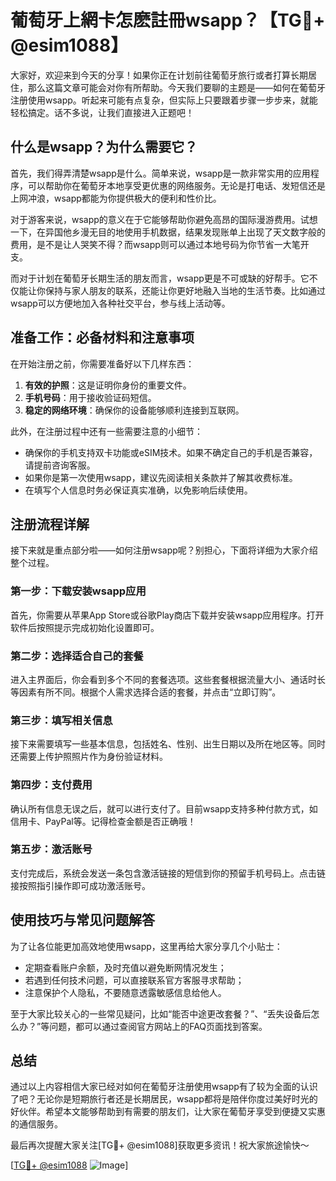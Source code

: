# 葡萄牙上網卡怎麽註冊wsapp？【TG💪+ @esim1088】

大家好，欢迎来到今天的分享！如果你正在计划前往葡萄牙旅行或者打算长期居住，那么这篇文章可能会对你有所帮助。今天我们要聊的主题是——如何在葡萄牙注册使用wsapp。听起来可能有点复杂，但实际上只要跟着步骤一步步来，就能轻松搞定。话不多说，让我们直接进入正题吧！

## 什么是wsapp？为什么需要它？

首先，我们得弄清楚wsapp是什么。简单来说，wsapp是一款非常实用的应用程序，可以帮助你在葡萄牙本地享受更优惠的网络服务。无论是打电话、发短信还是上网冲浪，wsapp都能为你提供极大的便利和性价比。

对于游客来说，wsapp的意义在于它能够帮助你避免高昂的国际漫游费用。试想一下，在异国他乡漫无目的地使用手机数据，结果发现账单上出现了天文数字般的费用，是不是让人哭笑不得？而wsapp则可以通过本地号码为你节省一大笔开支。

而对于计划在葡萄牙长期生活的朋友而言，wsapp更是不可或缺的好帮手。它不仅能让你保持与家人朋友的联系，还能让你更好地融入当地的生活节奏。比如通过wsapp可以方便地加入各种社交平台，参与线上活动等。

## 准备工作：必备材料和注意事项

在开始注册之前，你需要准备好以下几样东西：

1. **有效的护照**：这是证明你身份的重要文件。
2. **手机号码**：用于接收验证码短信。
3. **稳定的网络环境**：确保你的设备能够顺利连接到互联网。

此外，在注册过程中还有一些需要注意的小细节：

- 确保你的手机支持双卡功能或eSIM技术。如果不确定自己的手机是否兼容，请提前咨询客服。
- 如果你是第一次使用wsapp，建议先阅读相关条款并了解其收费标准。
- 在填写个人信息时务必保证真实准确，以免影响后续使用。

## 注册流程详解

接下来就是重点部分啦——如何注册wsapp呢？别担心，下面将详细为大家介绍整个过程。

### 第一步：下载安装wsapp应用

首先，你需要从苹果App Store或谷歌Play商店下载并安装wsapp应用程序。打开软件后按照提示完成初始化设置即可。

### 第二步：选择适合自己的套餐

进入主界面后，你会看到多个不同的套餐选项。这些套餐根据流量大小、通话时长等因素有所不同。根据个人需求选择合适的套餐，并点击“立即订购”。

### 第三步：填写相关信息

接下来需要填写一些基本信息，包括姓名、性别、出生日期以及所在地区等。同时还需要上传护照照片作为身份验证材料。

### 第四步：支付费用

确认所有信息无误之后，就可以进行支付了。目前wsapp支持多种付款方式，如信用卡、PayPal等。记得检查金额是否正确哦！

### 第五步：激活账号

支付完成后，系统会发送一条包含激活链接的短信到你的预留手机号码上。点击链接按照指引操作即可成功激活账号。

## 使用技巧与常见问题解答

为了让各位能更加高效地使用wsapp，这里再给大家分享几个小贴士：

- 定期查看账户余额，及时充值以避免断网情况发生；
- 若遇到任何技术问题，可以直接联系官方客服寻求帮助；
- 注意保护个人隐私，不要随意透露敏感信息给他人。

至于大家比较关心的一些常见疑问，比如“能否中途更改套餐？”、“丢失设备后怎么办？”等问题，都可以通过查阅官方网站上的FAQ页面找到答案。

## 总结

通过以上内容相信大家已经对如何在葡萄牙注册使用wsapp有了较为全面的认识了吧？无论你是短期旅行者还是长期居民，wsapp都将是陪伴你度过美好时光的好伙伴。希望本文能够帮助到有需要的朋友们，让大家在葡萄牙享受到便捷又实惠的通信服务。

最后再次提醒大家关注[TG💪+ @esim1088]获取更多资讯！祝大家旅途愉快～

[[TG💪+ @esim1088](https://t.me/s/esim1088) ![Image](https://i.postimg.cc/4NQfJmqS/Snipaste-2025-05-13-00-14-12.png)]